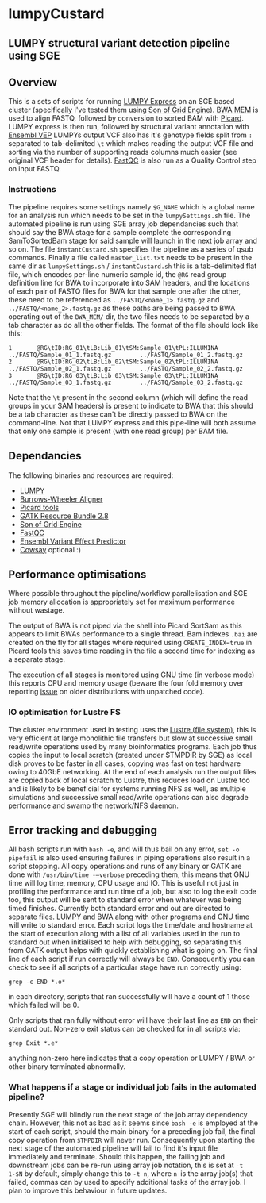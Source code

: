 # lumpyCustard #

## LUMPY structural variant detection pipeline using SGE ##

## Overview ##
This is a sets of scripts for running [LUMPY Express](https://github.com/arq5x/lumpy-sv) on an SGE based cluster (specifically I've tested them using [Son of Grid Engine](https://arc.liv.ac.uk/trac/SGE)).  [BWA MEM](http://bio-bwa.sourceforge.net/) is used to align FASTQ, followed by conversion to sorted BAM with [Picard](http://broadinstitute.github.io/picard/).  LUMPY express is then run, followed by structural variant annotation with [Ensembl VEP](http://www.ensembl.org/info/docs/tools/vep/script/vep_download.html) LUMPYs output VCF also has it's genotype fields split from `:` separated to tab-delimited `\t` which makes reading the output VCF file and sorting via the number of supporting reads columns much easier (see original VCF header for details).  [FastQC](http://www.bioinformatics.babraham.ac.uk/projects/fastqc/) is also run as a Quality Control step on input FASTQ. 

### Instructions ###
The pipeline requires some settings namely `$G_NAME` which is a global name for an analysis run which needs to be set in the `lumpySettings.sh` file.  The automated pipeline is run using SGE array job dependancies such that should say the BWA stage for a sample complete the corresponding SamToSortedBam stage for said sample will launch in the next job array and so on.  The file `instantCustard.sh` specifies the pipeline as a series of qsub commands.  Finally a file called `master_list.txt` needs to be present in the same dir as `lumpySettings.sh` / `instantCustard.sh` this is a tab-delimited flat file, which encodes per-line numeric sample id, the `@RG` read group definition line for BWA to incorporate into SAM headers, and the locations of each pair of FASTQ files for BWA for that sample one after the other, these need to be referenced as `../FASTQ/<name_1>.fastq.gz` and `../FASTQ/<name_2>.fastq.gz` as these paths are being passed to BWA operating out of the `BWA_MEM/` dir, the two files needs to be separated by a tab character as do all the other fields.  The format of the file should look like this:

```
1       @RG\tID:RG_01\tLB:Lib_01\tSM:Sample_01\tPL:ILLUMINA       ../FASTQ/Sample_01_1.fastq.gz        ../FASTQ/Sample_01_2.fastq.gz
2       @RG\tID:RG_02\tLB:Lib_02\tSM:Sample_02\tPL:ILLUMINA       ../FASTQ/Sample_02_1.fastq.gz        ../FASTQ/Sample_02_2.fastq.gz
3       @RG\tID:RG_03\tLB:Lib_03\tSM:Sample_03\tPL:ILLUMINA       ../FASTQ/Sample_03_1.fastq.gz        ../FASTQ/Sample_03_2.fastq.gz
```

Note that the `\t` present in the second column (which will define the read groups in your SAM headers) is present to indicate to BWA that this should be a tab character as these can't be directly passed to BWA on the command-line.  Not that LUMPY express and this pipe-line will both assume that only one sample is present (with one read group) per BAM file.

## Dependancies ##
The following binaries and resources are required:

* [LUMPY](https://github.com/arq5x/lumpy-sv)
* [Burrows-Wheeler Aligner](http://bio-bwa.sourceforge.net/)
* [Picard tools](http://broadinstitute.github.io/picard/)
* [GATK Resource Bundle 2.8](https://www.broadinstitute.org/gatk/download/)
* [Son of Grid Engine](https://arc.liv.ac.uk/trac/SGE)
* [FastQC](http://www.bioinformatics.babraham.ac.uk/projects/fastqc/)
* [Ensembl Variant Effect Predictor](http://www.ensembl.org/info/docs/tools/vep/script/vep_download.html)
* [Cowsay](https://en.wikipedia.org/wiki/Cowsay) optional :)

## Performance optimisations ##
Where possible throughout the pipeline/workflow parallelisation and SGE job memory allocation is appropriately set for maximum performance without wastage.

The output of BWA is not piped via the shell into Picard SortSam as this appears to limit BWAs performance to a single thread.  Bam indexes `.bai` are created on the fly for all stages where required using `CREATE_INDEX=true` in Picard tools this saves time reading in the file a second time for indexing as a separate stage.

The execution of all stages is monitored using GNU time (in verbose mode) this reports CPU and memory usage (beware the four fold memory over reporting [issue](https://groups.google.com/forum/#!topic/gnu.utils.help/u1MOsHL4bhg) on older distributions with unpatched code).  

### IO optimisation for Lustre FS ###
The cluster environment used in testing uses the [Lustre (file system)](http://lustre.org/), this is very efficient at large monolithic file transfers but slow at successive small read/write operations used by many bioinformatics programs.  Each job thus copies the input to local scratch (created under $TMPDIR by SGE) as local disk proves to be faster in all cases, copying was fast on test hardware owing to 40GbE networking.  At the end of each analysis run the output files are copied back of local scratch to Lustre, this reduces load on Lustre too and is likely to be beneficial for systems running NFS as well, as multiple simulations and successive small read/write operations can also degrade performance and swamp the network/NFS daemon.

## Error tracking and debugging ##
All bash scripts run with `bash -e`, and will thus bail on any error, `set -o pipefail` is also used ensuring failures in piping operations also result in a script stopping.  All copy operations and runs of any binary or GATK are done with `/usr/bin/time -—verbose` preceding them, this means that GNU time will log time, memory, CPU usage and IO.  This is useful not just in profiling the performance and run time of a job, but also to log the exit code too, this output will be sent to standard error when whatever was being timed finishes.  Currently both standard error and out are directed to separate files.  LUMPY and BWA along with other programs and GNU time will write to standard error.  Each script logs the time/date and hostname at the start of execution along with a list of all variables used in the run to standard out when initialised to help with debugging, so separating this from GATK output helps with quickly establishing what is going on.  The final line of each script if run correctly will always be `END`.  Consequently you can check to see if all scripts of a particular stage have run correctly using:

`grep -c END *.o*`

in each directory, scripts that ran successfully will have a count of 1 those which failed will be 0.

Only scripts that ran fully without error will have their last line as `END` on their standard out.  Non-zero exit status can be checked for in all scripts via:

`grep Exit *.e*`

anything non-zero here indicates that a copy operation or LUMPY / BWA or other binary terminated abnormally.

### What happens if a stage or individual job fails in the automated pipeline? ###
Presently SGE will blindly run the next stage of the job array dependency chain.  However, this not as bad as it seems since `bash -e` is employed at the start of each script, should the main binary for a preceding job fail, the final copy operation from `$TMPDIR` will never run.  Consequently upon starting the next stage of the automated pipeline will fail to find it's input file immediately and terminate.  Should this happen, the failing job and downstream jobs can be re-run using array job notation, this is set at `-t 1-$N` by default, simply change this to `-t n`, where `n `is the array job(s) that failed, commas can by used to specify additional tasks of the array job.  I plan to improve this behaviour in future updates.


